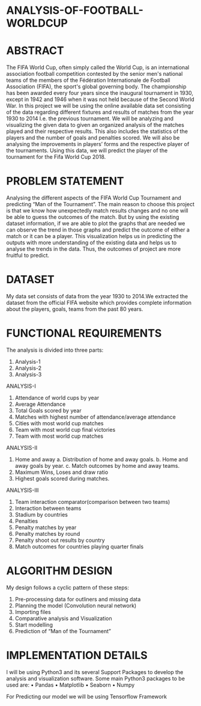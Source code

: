# ANALYSIS-OF-FOOTBALL-WORLDCUP

# ABSTRACT 

The FIFA World Cup, often simply called the World Cup, is an international
association football competition contested by the senior men's national teams of
the members of the Fédération Internationale de Football Association (FIFA),
the sport's global governing body. The championship has been awarded every
four years since the inaugural tournament in 1930, except in 1942 and 1946
when it was not held because of the Second World War.
In this project we will be using the online available data set consisting of the
data regarding different fixtures and results of matches from the year 1930 to
2014 I.e. the previous tournament. We will be analyzing and visualizing the
given data to given an organized analysis of the matches played and their
respective results. This also includes the statistics of the players and the number
of goals and penalties scored. We will also be analysing the improvements in
players’ forms and the respective player of the tournaments. Using this data, we
will predict the player of the tournament for the Fifa World Cup 2018.

# PROBLEM STATEMENT

Analysing the different aspects of the FIFA World Cup Tournament and
predicting “Man of the Tournament”. The main reason to choose this project is
that we know how unexpectedly match results changes and no one will be able
to guess the outcomes of the match. But by using the existing dataset
information, if we are able to plot the graphs that are needed we can observe the
trend in those graphs and predict the outcome of either a match or it can be a
player. This visualization helps us in predicting the outputs with more
understanding of the existing data and helps us to analyse the trends in the data.
Thus, the outcomes of project are more fruitful to predict.

# DATASET

My data set consists of data from the year 1930 to 2014.We extracted the
dataset from the official FIFA website which provides complete information
about the players, goals, teams from the past 80 years.

# FUNCTIONAL REQUIREMENTS

The analysis is divided into three parts:
1. Analysis-1
2. Analysis-2
3. Analysis-3

ANALYSIS-I
1. Attendance of world cups by year
2. Average Attendance
3. Total Goals scored by year
4. Matches with highest number of attendance/average attendance
5. Cities with most world cup matches
6. Team with most world cup final victories
7. Team with most world cup matches

ANALYSIS-II
1. Home and away
a. Distribution of home and away goals.
b. Home and away goals by year.
c. Match outcomes by home and away teams.
2. Maximum Wins, Loses and draw ratio
3. Highest goals scored during matches.

ANALYSIS-III
1. Team interaction comparator(comparison between two teams)
2. Interaction between teams
3. Stadium by countries
4. Penalties
5. Penalty matches by year
6. Penalty matches by round
7. Penalty shoot out results by country
8. Match outcomes for countries playing quarter finals

# ALGORITHM DESIGN
My design follows a cyclic pattern of these steps:
1. Pre-processing data for outliners and missing data
2. Planning the model (Convolution neural network)
3. Importing files
4. Comparative analysis and Visualization
5. Start modelling
6. Prediction of “Man of the Tournament”

# IMPLEMENTATION DETAILS

I will be using Python3 and its several Support Packages to develop the
analysis and visualization software. Some main Python3 packages to be used
are:
• Pandas
• Matplotlib
• Seaborn
• Numpy

For Predicting our model we will be using Tensorflow Framework
